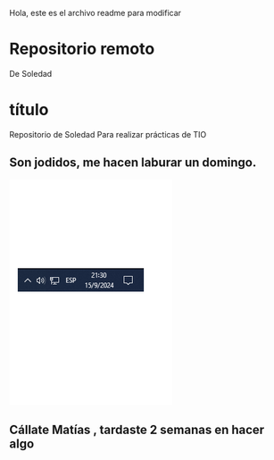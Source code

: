 Hola, este es el archivo readme para modificar

# Repositorio remoto
De Soledad
# título
Repositorio de Soledad 
Para realizar prácticas de TIO

## Son jodidos, me hacen laburar un domingo.
![Fotito del horario](/foto-horario.png)

## Cállate Matías , tardaste 2 semanas en hacer algo